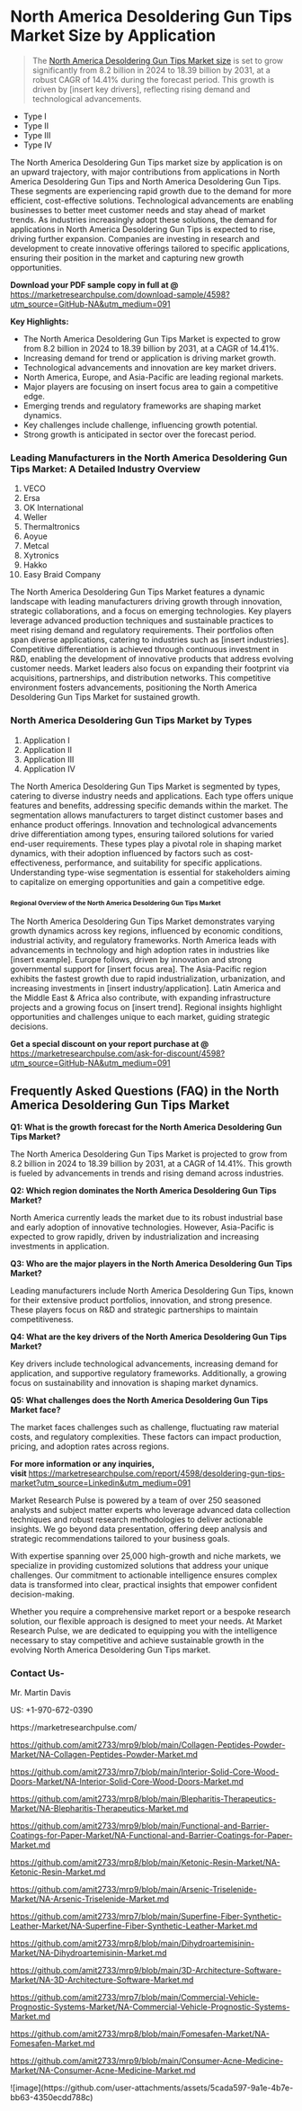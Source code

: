 <h1>North America Desoldering Gun Tips Market&nbsp;Size by Application</h1><blockquote><p>The <a href="https://marketresearchpulse.com/download-sample/4598?utm_source=GitHub-NA&amp;utm_medium=091">North America Desoldering Gun Tips Market size</a> is set to grow significantly from 8.2 billion in 2024 to 18.39 billion by 2031, at a robust CAGR of 14.41% during the forecast period. This growth is driven by [insert key drivers], reflecting rising demand and technological advancements.</p></blockquote><ul><li>Type I<li> Type II<li> Type III<li> Type IV</li></ul><p>The North America Desoldering Gun Tips market size by application is on an upward trajectory, with major contributions from applications in North America Desoldering Gun Tips and North America Desoldering Gun Tips. These segments are experiencing rapid growth due to the demand for more efficient, cost-effective solutions. Technological advancements are enabling businesses to better meet customer needs and stay ahead of market trends. As industries increasingly adopt these solutions, the demand for applications in North America Desoldering Gun Tips is expected to rise, driving further expansion. Companies are investing in research and development to create innovative offerings tailored to specific applications, ensuring their position in the market and capturing new growth opportunities.</p><p><strong>Download your PDF sample copy in full at @ </strong><a href="https://marketresearchpulse.com/download-sample/4598?utm_source=GitHub-NA&amp;utm_medium=091">https://marketresearchpulse.com/download-sample/4598?utm_source=GitHub-NA&amp;utm_medium=091</a></p><p><strong>Key Highlights: </strong></p><ul><li>The North America Desoldering Gun Tips Market is expected to grow from 8.2 billion in 2024 to 18.39 billion by 2031, at a CAGR of 14.41%.</li><li>Increasing demand for trend or application is driving market growth.</li><li>Technological advancements and innovation are key market drivers.</li><li>North America, Europe, and Asia-Pacific are leading regional markets.</li><li>Major players are focusing on insert focus area to gain a competitive edge.</li><li>Emerging trends and regulatory frameworks are shaping market dynamics.</li><li>Key challenges include challenge, influencing growth potential.</li><li>Strong growth is anticipated in sector over the forecast period.</li></ul><h3>Leading Manufacturers in the North America Desoldering Gun Tips Market: A Detailed Industry Overview</h3><ol><li>VECO</li><li>Ersa</li><li>OK International</li><li>Weller</li><li>Thermaltronics</li><li>Aoyue</li><li>Metcal</li><li>Xytronics</li><li>Hakko</li><li>Easy Braid Company</li></ol><div class="flex max-w-full flex-col flex-grow"><div class="min-h-8 text-message flex w-full flex-col items-end gap-2 whitespace-normal break-words [.text-message+&amp;]:mt-5" dir="auto" data-message-author-role="assistant" data-message-id="fd8432e4-4910-450d-b182-61b7bfb0a01f" data-message-model-slug="gpt-4o"><div class="flex w-full flex-col gap-1 empty:hidden first:pt-[3px]"><div class="markdown prose w-full break-words dark:prose-invert light"><p>The North America Desoldering Gun Tips Market features a dynamic landscape with leading manufacturers driving growth through innovation, strategic collaborations, and a focus on emerging technologies. Key players leverage advanced production techniques and sustainable practices to meet rising demand and regulatory requirements. Their portfolios often span diverse applications, catering to industries such as [insert industries]. Competitive differentiation is achieved through continuous investment in R&amp;D, enabling the development of innovative products that address evolving customer needs. Market leaders also focus on expanding their footprint via acquisitions, partnerships, and distribution networks. This competitive environment fosters advancements, positioning the North America Desoldering Gun Tips Market for sustained growth.</p></div></div></div></div><h3>North America Desoldering Gun Tips Market by Types</h3><ol><li>Application I<li> Application II<li> Application III<li> Application IV</li></ol><div class="flex max-w-full flex-col flex-grow"><div class="min-h-8 text-message flex w-full flex-col items-end gap-2 whitespace-normal break-words [.text-message+&amp;]:mt-5" dir="auto" data-message-author-role="assistant" data-message-id="084470be-0bb7-4664-bddf-5156b4f41249" data-message-model-slug="gpt-4o-mini"><div class="flex w-full flex-col gap-1 empty:hidden first:pt-[3px]"><div class="markdown prose w-full break-words dark:prose-invert light"><p>The North America Desoldering Gun Tips Market is segmented by types, catering to diverse industry needs and applications. Each type offers unique features and benefits, addressing specific demands within the market. The segmentation allows manufacturers to target distinct customer bases and enhance product offerings. Innovation and technological advancements drive differentiation among types, ensuring tailored solutions for varied end-user requirements. These types play a pivotal role in shaping market dynamics, with their adoption influenced by factors such as cost-effectiveness, performance, and suitability for specific applications. Understanding type-wise segmentation is essential for stakeholders aiming to capitalize on emerging opportunities and gain a competitive edge.</p></div></div></div></div><h3><span style="font-size: 11px;">Regional Overview of the North America Desoldering Gun Tips Market</span></h3><div class="flex max-w-full flex-col flex-grow"><div class="min-h-8 text-message flex w-full flex-col items-end gap-2 whitespace-normal break-words [.text-message+&amp;]:mt-5" dir="auto" data-message-author-role="assistant" data-message-id="e9038762-ce64-4e30-91c9-9bd413514231" data-message-model-slug="gpt-4o-mini"><div class="flex w-full flex-col gap-1 empty:hidden first:pt-[3px]"><div class="markdown prose w-full break-words dark:prose-invert light"><p>The North America Desoldering Gun Tips Market demonstrates varying growth dynamics across key regions, influenced by economic conditions, industrial activity, and regulatory frameworks. North America leads with advancements in technology and high adoption rates in industries like [insert example]. Europe follows, driven by innovation and strong governmental support for [insert focus area]. The Asia-Pacific region exhibits the fastest growth due to rapid industrialization, urbanization, and increasing investments in [insert industry/application]. Latin America and the Middle East &amp; Africa also contribute, with expanding infrastructure projects and a growing focus on [insert trend]. Regional insights highlight opportunities and challenges unique to each market, guiding strategic decisions.</p></div></div></div></div><p><strong>Get a special discount on your report purchase at @ </strong><a href="https://marketresearchpulse.com/ask-for-discount/4598?utm_source=GitHub-NA&amp;utm_medium=091">https://marketresearchpulse.com/ask-for-discount/4598?utm_source=GitHub-NA&amp;utm_medium=091</a></p><h2>Frequently Asked Questions (FAQ) in the North America Desoldering Gun Tips Market</h2><p><strong>Q1: What is the growth forecast for the North America Desoldering Gun Tips Market?</strong></p><p>The North America Desoldering Gun Tips Market is projected to grow from 8.2 billion in 2024 to 18.39 billion by 2031, at a CAGR of 14.41%. This growth is fueled by advancements in trends and rising demand across industries.</p><p><strong>Q2: Which region dominates the North America Desoldering Gun Tips Market?</strong></p><p>North America currently leads the market due to its robust industrial base and early adoption of innovative technologies. However, Asia-Pacific is expected to grow rapidly, driven by industrialization and increasing investments in application.</p><p><strong>Q3: Who are the major players in the North America Desoldering Gun Tips Market?</strong></p><p>Leading manufacturers include North America Desoldering Gun Tips, known for their extensive product portfolios, innovation, and strong presence. These players focus on R&amp;D and strategic partnerships to maintain competitiveness.</p><p><strong>Q4: What are the key drivers of the North America Desoldering Gun Tips Market?</strong></p><p>Key drivers include technological advancements, increasing demand for application, and supportive regulatory frameworks. Additionally, a growing focus on sustainability and innovation is shaping market dynamics.</p><p><strong>Q5: What challenges does the North America Desoldering Gun Tips Market face?</strong></p><p>The market faces challenges such as challenge, fluctuating raw material costs, and regulatory complexities. These factors can impact production, pricing, and adoption rates across regions.</p><p><strong>For more information or any inquiries, visit&nbsp;</strong><a href="https://marketresearchpulse.com/report/4598/desoldering-gun-tips-market?utm_source=Linkedin&utm_medium=091">https://marketresearchpulse.com/report/4598/desoldering-gun-tips-market?utm_source=Linkedin&utm_medium=091</a></p><p>Market Research Pulse is powered by a team of over 250 seasoned analysts and subject matter experts who leverage advanced data collection techniques and robust research methodologies to deliver actionable insights. We go beyond data presentation, offering deep analysis and strategic recommendations tailored to your business goals.</p><p>With expertise spanning over 25,000 high-growth and niche markets, we specialize in providing customized solutions that address your unique challenges. Our commitment to actionable intelligence ensures complex data is transformed into clear, practical insights that empower confident decision-making.</p><p>Whether you require a comprehensive market report or a bespoke research solution, our flexible approach is designed to meet your needs. At Market Research Pulse, we are dedicated to equipping you with the intelligence necessary to stay competitive and achieve sustainable growth in the evolving North America Desoldering Gun Tips market.</p><h3><strong>Contact Us-</strong></h3><p>Mr. Martin Davis</p><p>US: +1-970-672-0390</p><p>https://marketresearchpulse.com/</p><p><a href="https://github.com/amit2733/mrp9/blob/main/Collagen-Peptides-Powder-Market/NA-Collagen-Peptides-Powder-Market.md">https://github.com/amit2733/mrp9/blob/main/Collagen-Peptides-Powder-Market/NA-Collagen-Peptides-Powder-Market.md</a></p><p><a href="https://github.com/amit2733/mrp7/blob/main/Interior-Solid-Core-Wood-Doors-Market/NA-Interior-Solid-Core-Wood-Doors-Market.md">https://github.com/amit2733/mrp7/blob/main/Interior-Solid-Core-Wood-Doors-Market/NA-Interior-Solid-Core-Wood-Doors-Market.md</a></p><p><a href="https://github.com/amit2733/mrp8/blob/main/Blepharitis-Therapeutics-Market/NA-Blepharitis-Therapeutics-Market.md">https://github.com/amit2733/mrp8/blob/main/Blepharitis-Therapeutics-Market/NA-Blepharitis-Therapeutics-Market.md</a></p><p><a href="https://github.com/amit2733/mrp9/blob/main/Functional-and-Barrier-Coatings-for-Paper-Market/NA-Functional-and-Barrier-Coatings-for-Paper-Market.md">https://github.com/amit2733/mrp9/blob/main/Functional-and-Barrier-Coatings-for-Paper-Market/NA-Functional-and-Barrier-Coatings-for-Paper-Market.md</a></p><p><a href="https://github.com/amit2733/mrp8/blob/main/Ketonic-Resin-Market/NA-Ketonic-Resin-Market.md">https://github.com/amit2733/mrp8/blob/main/Ketonic-Resin-Market/NA-Ketonic-Resin-Market.md</a></p><p><a href="https://github.com/amit2733/mrp9/blob/main/Arsenic-Triselenide-Market/NA-Arsenic-Triselenide-Market.md">https://github.com/amit2733/mrp9/blob/main/Arsenic-Triselenide-Market/NA-Arsenic-Triselenide-Market.md</a></p><p><a href="https://github.com/amit2733/mrp7/blob/main/Superfine-Fiber-Synthetic-Leather-Market/NA-Superfine-Fiber-Synthetic-Leather-Market.md">https://github.com/amit2733/mrp7/blob/main/Superfine-Fiber-Synthetic-Leather-Market/NA-Superfine-Fiber-Synthetic-Leather-Market.md</a></p><p><a href="https://github.com/amit2733/mrp8/blob/main/Dihydroartemisinin-Market/NA-Dihydroartemisinin-Market.md">https://github.com/amit2733/mrp8/blob/main/Dihydroartemisinin-Market/NA-Dihydroartemisinin-Market.md</a></p><p><a href="https://github.com/amit2733/mrp9/blob/main/3D-Architecture-Software-Market/NA-3D-Architecture-Software-Market.md">https://github.com/amit2733/mrp9/blob/main/3D-Architecture-Software-Market/NA-3D-Architecture-Software-Market.md</a></p><p><a href="https://github.com/amit2733/mrp7/blob/main/Commercial-Vehicle-Prognostic-Systems-Market/NA-Commercial-Vehicle-Prognostic-Systems-Market.md">https://github.com/amit2733/mrp7/blob/main/Commercial-Vehicle-Prognostic-Systems-Market/NA-Commercial-Vehicle-Prognostic-Systems-Market.md</a></p><p><a href="https://github.com/amit2733/mrp8/blob/main/Fomesafen-Market/NA-Fomesafen-Market.md">https://github.com/amit2733/mrp8/blob/main/Fomesafen-Market/NA-Fomesafen-Market.md</a></p><p><a href="https://github.com/amit2733/mrp9/blob/main/Consumer-Acne-Medicine-Market/NA-Consumer-Acne-Medicine-Market.md">https://github.com/amit2733/mrp9/blob/main/Consumer-Acne-Medicine-Market/NA-Consumer-Acne-Medicine-Market.md</a></p>
![image](https://github.com/user-attachments/assets/5cada597-9a1e-4b7e-bb63-4350ecdd788c)
